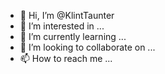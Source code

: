 - 👋 Hi, I’m @KlintTaunter
- 👀 I’m interested in ...
- 🌱 I’m currently learning ...
- 💞️ I’m looking to collaborate on ...
- 📫 How to reach me ...

<!---
KlintTaunter/KlintTaunter is a ✨ special ✨ repository because its `README.md` (this file) appears on your GitHub profile.
You can click the Preview link to take a look at your changes.
--->
